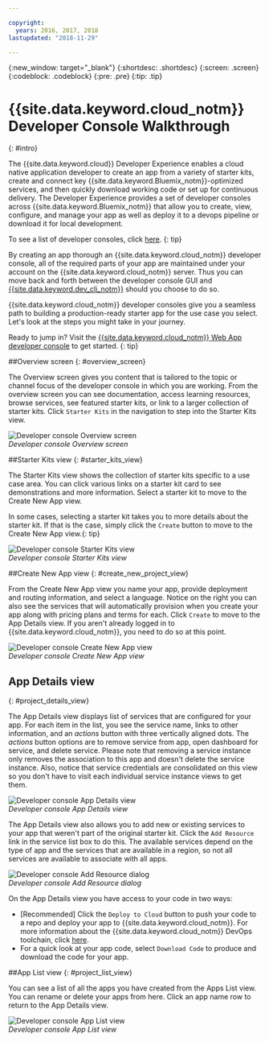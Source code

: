 ```yaml
---

copyright:
  years: 2016, 2017, 2018
lastupdated: "2018-11-29"

---
```

{:new_window: target="_blank"}
{:shortdesc: .shortdesc}
{:screen: .screen}
{:codeblock: .codeblock}
{:pre: .pre}
{:tip: .tip}

# {{site.data.keyword.cloud_notm}} Developer Console Walkthrough
{: #intro}

<!--I can't see how a customer needs to be walked through the experience without performing a specific task.-->


The {{site.data.keyword.cloud}} Developer Experience enables a cloud native application developer to create an app from a variety of starter kits, create and connect key {{site.data.keyword.Bluemix_notm}}-optimized services, and then quickly download working code or set up for continuous delivery. The Developer Experience provides a set of developer consoles across {{site.data.keyword.Bluemix_notm}} that allow you to create, view, configure, and manage your app as well as deploy it to a devops pipeline or download it for local development.

To see a list of developer consoles, click [here](devex_elements.html#developer_consoles).
{: tip}

By creating an app thorough an {{site.data.keyword.cloud_notm}} developer console, all of the required parts of your app are maintained under your account on the {{site.data.keyword.cloud_notm}} server.  Thus you can move back and forth between the developer console GUI and [{{site.data.keyword.dev_cli_notm}}](/docs/cli/idt/index.html) should you choose to do so.

{{site.data.keyword.cloud_notm}} developer consoles give you a seamless path to building a production-ready starter app for the use case you select.  Let's look at the steps you might take in your journey.

Ready to jump in?  Visit the [{{site.data.keyword.cloud_notm}} Web App developer console](https://{DomainName}/developer/appservice) to get started.
{: tip}

##Overview screen
{: #overview_screen}

The Overview screen gives you content that is tailored to the topic or channel focus of the developer console in which you are working. From the overview screen you can see documentation, access learning resources, browse services, see featured starter kits, or link to a larger collection of starter kits. Click `Starter Kits` in the navigation to step into the Starter Kits view.

![Developer console Overview screen](images/overview_screen.png "Overview screen") <br> *Developer console Overview screen*

##Starter Kits view
{: #starter_kits_view}

The Starter Kits view shows the collection of starter kits specific to a use case area.  You can click various links on a starter kit card to see demonstrations and more information.  Select a starter kit to move to the Create New App view.

In some cases, selecting a starter kit takes you to more details about the starter kit.  If that is the case, simply click the `Create` button to move to the Create New App view.{: tip}

![Developer console Starter Kits view](images/starter_kits_view.png "Starter Kits view") <br> *Developer console Starter Kits view*

##Create New App view
{: #create_new_project_view}

From the Create New App view you name your app, provide deployment and routing information, and select a language.  Notice on the right you can also see the services that will automatically provision when you create your app along with pricing plans and terms for each.  Click `Create` to move to the App Details view.  If you aren't already logged in to {{site.data.keyword.cloud_notm}}, you need to do so at this point.

![Developer console Create New App view](images/create_new_project_view.png "Create New App view") <br> *Developer console Create New App view*

## App Details view
{: #project_details_view}

The App Details view displays list of services that are configured for your app. For each item in the list, you see the service name, links to other information, and an *actions* button with three vertically aligned dots. The *actions* button options are to remove service from app, open dashboard for service, and delete service. Please note that removing a service instance only removes the association to this app and doesn't delete the service instance.  Also, notice that service credentials are consolidated on this view so you don't have to visit each individual service instance views to get them.

![Developer console App Details view](images/project_details_view.png "App Details view") <br> *Developer console App Details view*

The App Details view also allows you to add new or existing services to your app that weren't part of the original starter kit. Click the `Add Resource` link in the service list box to do this.  The available services depend on the type of app and the services that are available in a region, so not all services are available to associate with all apps.

![Developer console Add Resource dialog](images/add_resource_dialog.png "Add Resource dialog") <br> *Developer console Add Resource dialog*

On the App Details view you have access to your code in two ways:

*  [Recommended] Click the `Deploy to Cloud` button to push your code to a repo and deploy your app to {{site.data.keyword.cloud_notm}}.  For more information about the {{site.data.keyword.cloud_notm}} DevOps toolchain, click [here](/docs/services/ContinuousDelivery/toolchains_about.html#toolchains_about).
*  For a quick look at your app code, select `Download Code` to produce and download the code for your app.

##App List view
{: #project_list_view}

You can see a list of all the apps you have created from the Apps List view.  You can rename or delete your apps from here. Click an app name row to return to the App Details view.

![Developer console App List view](images/project_list_view.png "App List view") <br> *Developer console App List view*
